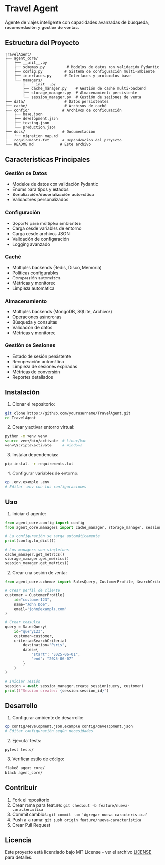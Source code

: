 # Travel Agent

Agente de viajes inteligente con capacidades avanzadas de búsqueda, recomendación y gestión de ventas.

## Estructura del Proyecto

```
TravelAgent/
├── agent_core/
│   ├── __init__.py
│   ├── schemas.py          # Modelos de datos con validación Pydantic
│   ├── config.py          # Sistema de configuración multi-ambiente
│   ├── interfaces.py      # Interfaces y protocolos base
│   └── managers/
│       ├── __init__.py
│       ├── cache_manager.py    # Gestión de caché multi-backend
│       ├── storage_manager.py  # Almacenamiento persistente
│       └── session_manager.py  # Gestión de sesiones de venta
├── data/                  # Datos persistentes
├── cache/                 # Archivos de caché
├── config/               # Archivos de configuración
│   ├── base.json
│   ├── development.json
│   ├── testing.json
│   └── production.json
├── docs/                 # Documentación
│   └── migration_map.md
├── requirements.txt      # Dependencias del proyecto
└── README.md            # Este archivo
```

## Características Principales

### Gestión de Datos
- Modelos de datos con validación Pydantic
- Enums para tipos y estados
- Serialización/deserialización automática
- Validadores personalizados

### Configuración
- Soporte para múltiples ambientes
- Carga desde variables de entorno
- Carga desde archivos JSON
- Validación de configuración
- Logging avanzado

### Caché
- Múltiples backends (Redis, Disco, Memoria)
- Políticas configurables
- Compresión automática
- Métricas y monitoreo
- Limpieza automática

### Almacenamiento
- Múltiples backends (MongoDB, SQLite, Archivos)
- Operaciones asíncronas
- Búsqueda y consultas
- Validación de datos
- Métricas y monitoreo

### Gestión de Sesiones
- Estado de sesión persistente
- Recuperación automática
- Limpieza de sesiones expiradas
- Métricas de conversión
- Reportes detallados

## Instalación

1. Clonar el repositorio:
```bash
git clone https://github.com/yourusername/TravelAgent.git
cd TravelAgent
```

2. Crear y activar entorno virtual:
```bash
python -m venv venv
source venv/bin/activate  # Linux/Mac
venv\Scripts\activate     # Windows
```

3. Instalar dependencias:
```bash
pip install -r requirements.txt
```

4. Configurar variables de entorno:
```bash
cp .env.example .env
# Editar .env con tus configuraciones
```

## Uso

1. Iniciar el agente:
```python
from agent_core.config import config
from agent_core.managers import cache_manager, storage_manager, session_manager

# La configuración se carga automáticamente
print(config.to_dict())

# Los managers son singletons
cache_manager.get_metrics()
storage_manager.get_metrics()
session_manager.get_metrics()
```

2. Crear una sesión de venta:
```python
from agent_core.schemas import SalesQuery, CustomerProfile, SearchCriteria

# Crear perfil de cliente
customer = CustomerProfile(
    id="customer123",
    name="John Doe",
    email="john@example.com"
)

# Crear consulta
query = SalesQuery(
    id="query123",
    customer=customer,
    criteria=SearchCriteria(
        destination="Paris",
        dates={
            "start": "2025-06-01",
            "end": "2025-06-07"
        }
    )
)

# Iniciar sesión
session = await session_manager.create_session(query, customer)
print(f"Session created: {session.session_id}")
```

## Desarrollo

1. Configurar ambiente de desarrollo:
```bash
cp config/development.json.example config/development.json
# Editar configuración según necesidades
```

2. Ejecutar tests:
```bash
pytest tests/
```

3. Verificar estilo de código:
```bash
flake8 agent_core/
black agent_core/
```

## Contribuir

1. Fork el repositorio
2. Crear rama para feature: `git checkout -b feature/nueva-caracteristica`
3. Commit cambios: `git commit -am 'Agregar nueva caracteristica'`
4. Push a la rama: `git push origin feature/nueva-caracteristica`
5. Crear Pull Request

## Licencia

Este proyecto está licenciado bajo MIT License - ver el archivo [LICENSE](LICENSE) para detalles.
